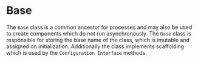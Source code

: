 # Base

The `Base` class is a common ancestor for processes and may also be used to create components which do not run asynchronously.
The `Base` class is responsible for storing the base name of the class, which is imutable and assigned on initialization.
Additionally the class implements scaffolding which is used by the `Configuration Interface` methods.
